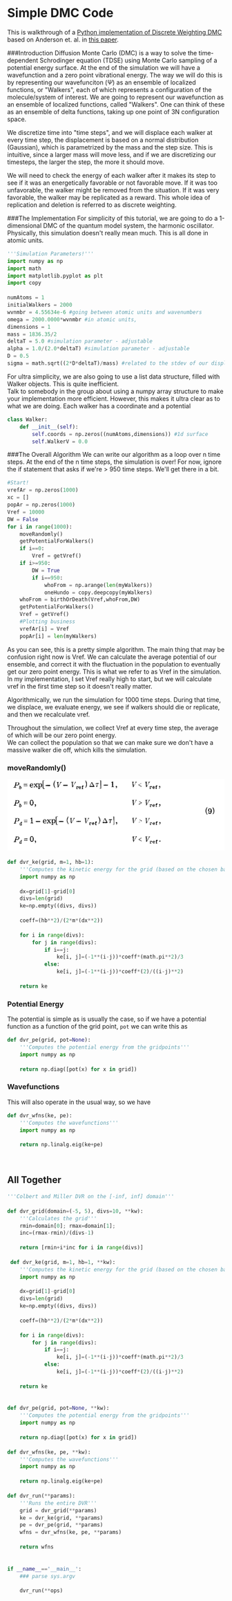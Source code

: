 <a id="AndersonDMC" style="width:0;height:0;margin:0;padding:0;">&zwnj;</a>
<script type="text/javascript" async
  src="https://cdnjs.cloudflare.com/ajax/libs/mathjax/2.7.5/MathJax.js?config=TeX-MML-AM_CHTML">
</script>
# Simple DMC Code

This is walkthrough of a [Python implementation of Discrete Weighting DMC](https://github.com/McCoyGroup/DMC_DescendentWeighting/blob/master/HarmonicOscillatorDW.py) based on Anderson et. al. in  [this paper](https://aip.scitation.org/doi/10.1063/1.432868).

###Introduction
Diffusion Monte Carlo (DMC) is a way to solve the time-dependent Schrodinger equation (TDSE)
 using Monte Carlo sampling of a potential energy surface.  At the end of the simulation we will have a wavefunction 
 and a zero point vibrational energy.  The way we will do this is by representing our 
 wavefunciton ($\Psi$) as an ensemble of localized functions, or "Walkers", each of which represents a configuration 
 of the molecule/system of interest. We are going to represent our wavefunction as an ensemble of localized 
 functions, called "Walkers".  One can think of these as an ensemble of delta functions, taking up one point of 3N 
 configuration space. 
 
 We discretize time into "time steps", and we will displace each walker at every time step, the displacement is based on 
 a normal distribution (Gaussian), which is parametrized by the mass and the step size.  This is intuitive, since 
 a larger mass will move less, and if we are discretizing our timesteps, the larger the step, the more it should move.
 
 We will need to check the energy of each walker after it makes its step to see if it was an energetically favorable
 or not favorable move.  If it was too unfavorable, the walker might be removed from the situation.  If it was very 
 favorable, the walker may be replicated as a reward.  This whole idea of replication and deletion is referred to as 
 discrete weighting.  

###The Implementation
For simplicity of this tutorial, we are going to do a 1-dimensional DMC of the quantum model system, the harmonic oscillator.
Physically, this simulation doesn't really mean much.  This is all done in atomic units.

```python
'''Simulation Parameters!'''
import numpy as np
import math
import matplotlib.pyplot as plt
import copy

numAtoms = 1
initialWalkers = 2000
wvnmbr = 4.55634e-6 #going between atomic units and wavenumbers
omega = 2000.0000*wvnmbr #in atomic units,
dimensions = 1
mass = 1836.35/2
deltaT = 5.0 #simulation parameter - adjustable
alpha = 1.0/(2.0*deltaT) #simulation parameter - adjustable
D = 0.5
sigma = math.sqrt((2*D*deltaT)/mass) #related to the stdev of our displacement of the walkers
```


For ultra simplicity, we are also going to use a list data structure, filled with Walker objects.  This is quite inefficient.  
Talk to somebody in the group about using a numpy array structure to make your implementation more efficient.
However, this makes it ultra clear as to what we are doing.  Each walker has a coordinate and a potential
```python
class Walker:
    def __init__(self):
        self.coords = np.zeros((numAtoms,dimensions)) #1d surface
        self.WalkerV = 0.0
```

###The Overall Algorithm
We can write our algorithm as a loop over n time steps.  At the end of the n time steps, the simulation is over!
For now, ignore the if statement that asks if we're > 950 time steps. We'll get there in a bit.
```python
#Start!
vrefAr = np.zeros(1000)
xc = []
popAr = np.zeros(1000)
Vref = 10000
DW = False
for i in range(1000):
    moveRandomly()
    getPotentialForWalkers()
    if i==0:
        Vref = getVref()
    if i>=950:
        DW = True
        if i==950:
            whoFrom = np.arange(len(myWalkers))
            oneHundo = copy.deepcopy(myWalkers)
    whoFrom = birthOrDeath(Vref,whoFrom,DW)
    getPotentialForWalkers()
    Vref = getVref()
    #Plotting business
    vrefAr[i] = Vref
    popAr[i] = len(myWalkers)

```
As you can see, this is a pretty simple algorithm. The main thing that may be confusion right now is Vref.
We can calculate the average potential of our ensemble, and correct it with the fluctuation in the population to eventually
get our zero point energy.  This is what we refer to as Vref in the simulation.  In my implementation, I set Vref really high 
to start, but we will calculate vref in the first time step so it doesn't really matter.

Algorithmically, we run the simulation for 1000 time steps. During that time, we displace, we evaluate energy, we see 
if walkers should die or replicate, and then we recalculate vref.  

Throughout the simulation, we collect Vref at every time step, the average of which will be our zero point energy.  
We can collect the population so that we can make sure we don't have a massive walker die off, which kills the simulation.


### moveRandomly()

![dmcBirthDead](img/Anderson.png) 	

```python
def dvr_ke(grid, m=1, hb=1):
	'''Computes the kinetic energy for the grid (based on the chosen basis)'''
	import numpy as np
	
	dx=grid[1]-grid[0]
	divs=len(grid)
	ke=np.empty((divs, divs))

	coeff=(hb**2)/(2*m*(dx**2))

	for i in range(divs):
		for j in range(divs):
			if i==j:
				ke[i, j]=(-1**(i-j))*coeff*(math.pi**2)/3
			else:
				ke[i, j]=(-1**(i-j))*coeff*(2)/((i-j)**2)

	return ke
```

### Potential Energy

The potential is simple as is usually the case, so if we have a potential function as a function of the grid point,  ```pot```  we can write this as

```python
def dvr_pe(grid, pot=None):
	'''Computes the potential energy from the gridpoints'''
	import numpy as np
	
	return np.diag([pot(x) for x in grid])
```

### Wavefunctions

This will also operate in the usual way, so we have 

```python
def dvr_wfns(ke, pe):
	'''Computes the wavefunctions'''
	import numpy as np
	
	return np.linalg.eig(ke+pe)
```

<a id="all-together" style="width:0;height:0;margin:0;padding:0;">&zwnj;</a>

## All Together

```python
'''Colbert and Miller DVR on the [-inf, inf] domain'''

def dvr_grid(domain=(-5, 5), divs=10, **kw):
    '''Calculates the grid'''
    rmin=domain[0]; rmax=domain[1];
    inc=(rmax-rmin)/(divs-1)

    return [rmin+i*inc for i in range(divs)]
    
 def dvr_ke(grid, m=1, hb=1, **kw):
	'''Computes the kinetic energy for the grid (based on the chosen basis)'''
	import numpy as np
	
	dx=grid[1]-grid[0]
	divs=len(grid)
	ke=np.empty((divs, divs))

	coeff=(hb**2)/(2*m*(dx**2))

	for i in range(divs):
		for j in range(divs):
			if i==j:
				ke[i, j]=(-1**(i-j))*coeff*(math.pi**2)/3
			else:
				ke[i, j]=(-1**(i-j))*coeff*(2)/((i-j)**2)

	return ke


def dvr_pe(grid, pot=None, **kw):
	'''Computes the potential energy from the gridpoints'''
	import numpy as np
	
	return np.diag([pot(x) for x in grid])
	
def dvr_wfns(ke, pe, **kw):
	'''Computes the wavefunctions'''
	import numpy as np
	
	return np.linalg.eig(ke+pe)
	
def dvr_run(**params):
	'''Runs the entire DVR'''
	grid = dvr_grid(**params)
	ke = dvr_ke(grid, **params)
	pe = dvr_pe(grid, **params)
	wfns = dvr_wfns(ke, pe, **params)
	
	return wfns
	
	
if __name__=='__main__':
	### parse sys.argv
	
	dvr_run(**ops)
```